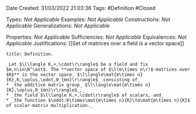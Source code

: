 <br />
<br />

Date Created: 31/03/2022 21:03:36
Tags: #Definition #Closed

Types: _Not Applicable_
Examples: _Not Applicable_
Constructions: _Not Applicable_
Generalizations: _Not Applicable_

Properties: _Not Applicable_
Sufficiencies: _Not Applicable_
Equivalences: _Not Applicable_
Justifications: [[Set of matrices over a field is a vector space]]

``` ad-Definition
title: Definition.

_Let $\l\langle K,+,\cdot\r\rangle$ be a field and fix $m,n\in\N^\ast$. The **vector space of $\l(m\times n\r)$-matrices over $K$** is the vector space_ $\l\langle\mat{m\times n}{K},K,\oplus,\odot,0_{mn}\r\rangle$_ consisting of_
* _the additive matrix group_ $\l\langle\mat{m\times n}{K},\oplus,0_{mn}\r\rangle$_,_
* _the field $\l\langle K,+,\cdot\r\rangle$ of scalars, and_
* _the function $\odot:K\times\mat{m\times n}{K}\to\mat{m\times n}{K}$ of scalar-matrix multiplication._

```
